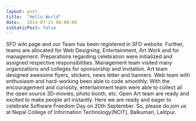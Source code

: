 ```yaml
---
layout: post
title:  "Hello World"
date:   2014-07-21 08:00:00
isStaticPost: false
---
```


SFD wiki page and our Team has been registered in SFD website. Further, teams are allocated for Web Designing, Entertainment, Art Work and for management.
Preparations regarding celebration were initialized and assigned respective responsibilities. Management team visited many organizations and colleges for sponsorship and invitation. 
Art team designed awesome flyers, stickers, news letter and banners. Web team with enthusiasm and hard-working been able to code smoothly.
With the encouragement and curiosity, entertainment team were able to collect all the open source 3D-movies, photo booth, etc. 
Open Art team are ready and excited to make people art instantly. Here we are ready and eager to celebrate Software Freedom Day on 20th September.
So, please do join us at Nepal College of Information Technology(NCIT), Balkumari, Lalitpur.

